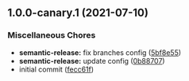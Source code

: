 ## 1.0.0-canary.1 (2021-07-10)


### Miscellaneous Chores

* **semantic-release:** fix branches config ([5bf8e55](https://github.com/hitechline/pdf-maker/commit/5bf8e550a238c4b81475c39888031bac5083a6bd))
* **semantic-release:** update config ([0b88707](https://github.com/hitechline/pdf-maker/commit/0b887072cad1b54868ac4f16afd044885bc3ff58))
* initial commit ([fecc61f](https://github.com/hitechline/pdf-maker/commit/fecc61f92f72d4ee4509c79ffe4c1ca58b28797c))

